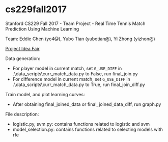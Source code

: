 # cs229fall2017
Stanford CS229 Fall 2017 - Team Project - Real Time Tennis Match Prediction Using Machine Learning

Team: Eddie Chen (yc4@), Yubo Tian (yubotian@), Yi Zhong (yizhon@)

[Project Idea Fair](https://docs.google.com/document/d/1ATAmbQWd25XMRG3Xb3bfEsRBaZRmT6gxRykoD4PvDuA/edit?usp=sharing)

Data generation:
* For player model in current match, set ```G_USE_DIFF``` in .\data_scripts\curr_match_data.py to False, run final_join.py
* For difference model in current match, set ```G_USE_DIFF``` in .\data_scripts\curr_match_data.py to True, run final_join_diff.py

Train model, and plot learning curves:
* After obtaining final_joined_data or final_joined_data_diff, run graph.py

File description:
* logistic.py, svm.py: contains functions related to logistic and svm
* model_selection.py: contains functions related to selecting models with rfe
